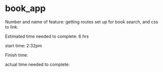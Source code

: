 # book_app

Number and name of feature: getting routes set up for book search, and css to link.

Estimated time needed to complete: 6 hrs

start time: 2:32pm

Finish time:

actual time needed to complete:
